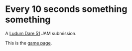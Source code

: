 # Every 10 seconds something something

A [Ludum Dare 51](https://ldjam.com/events/ludum-dare/51) JAM submission.

This is the [game page](https://ldjam.com/events/ludum-dare/51/every-10-seconds-something-something).